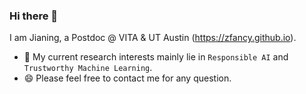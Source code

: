 ### Hi there 👋

I am Jianing, a Postdoc @ VITA & UT Austin (https://zfancy.github.io).

- 🌱 My current research interests mainly lie in ```Responsible AI``` and ```Trustworthy Machine Learning```. 
- 😄 Please feel free to contact me for any question.

<!--
**ZFancy/ZFancy** is a ✨ _special_ ✨ repository because its `README.md` (this file) appears on your GitHub profile.

Here are some ideas to get you started:

- 🔭 I’m currently working on ...
- 🌱 I’m currently learning ...
- 👯 I’m looking to collaborate on ...
- 🤔 I’m looking for help with ...
- 💬 Ask me about ...
- 📫 How to reach me: ...
- 😄 Pronouns: ...
- ⚡ Fun fact: ...
-->
